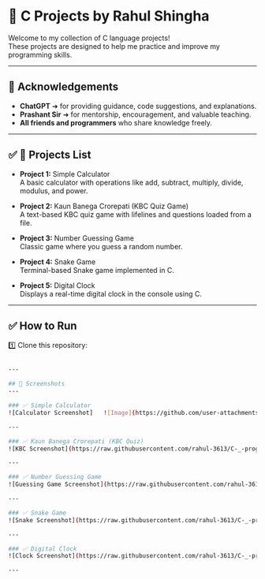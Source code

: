 # 🌟 C Projects by Rahul Shingha

Welcome to my collection of C language projects!  
These projects are designed to help me practice and improve my programming skills.

---

## 🙏 Acknowledgements

- **ChatGPT** ➜ for providing guidance, code suggestions, and explanations.  
- **Prashant Sir** ➜ for mentorship, encouragement, and valuable teaching.  
- **All friends and programmers** who share knowledge freely.

---

## ✅ 📌 Projects List

- **Project 1:** Simple Calculator  
  A basic calculator with operations like add, subtract, multiply, divide, modulus, and power.

- **Project 2:** Kaun Banega Crorepati (KBC Quiz Game)  
  A text-based KBC quiz game with lifelines and questions loaded from a file.

- **Project 3:** Number Guessing Game  
  Classic game where you guess a random number.

- **Project 4:** Snake Game  
  Terminal-based Snake game implemented in C.

- **Project 5:** Digital Clock  
  Displays a real-time digital clock in the console using C.

---

## ✅ How to Run

1️⃣ Clone this repository:  
```bash

---

## 📸 Screenshots
---

### ✅ Simple Calculator
![Calculator Screenshot]   ![Image](https://github.com/user-attachments/assets/e41b7020-a5da-4f9e-99ab-2af01e4627c3)

---

### ✅ Kaun Banega Crorepati (KBC Quiz)
![KBC Screenshot](https://raw.githubusercontent.com/rahul-3613/C-_-programming-projects-by---Rahul-Shingha/main/kbc.png)

---

### ✅ Number Guessing Game
![Guessing Game Screenshot](https://raw.githubusercontent.com/rahul-3613/C-_-programming-projects-by---Rahul-Shingha/main/guess.png)

---

### ✅ Snake Game
![Snake Screenshot](https://raw.githubusercontent.com/rahul-3613/C-_-programming-projects-by---Rahul-Shingha/main/snake.png)

---

### ✅ Digital Clock
![Clock Screenshot](https://raw.githubusercontent.com/rahul-3613/C-_-programming-projects-by---Rahul-Shingha/main/clock.png)

---
